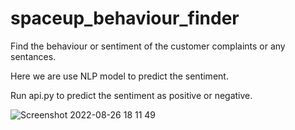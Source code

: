 # spaceup_behaviour_finder
Find the behaviour or sentiment of the customer complaints or any sentances.

Here we are use NLP model to predict the sentiment.

Run api.py to predict the sentiment as positive or negative.

![Screenshot 2022-08-26 18 11 49](https://user-images.githubusercontent.com/85941190/186936696-341841c7-5d55-4ec0-a585-aee6eaa15360.png)
